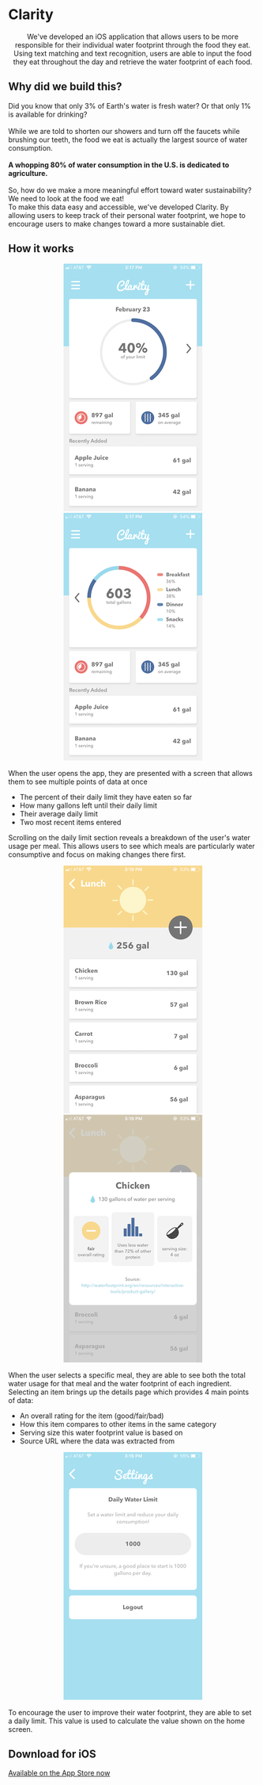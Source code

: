 # Clarity
<center>We've developed an iOS application that allows users to be more responsible for their individual water footprint through the food they eat. Using text matching and text recognition, users are able to input the food they eat throughout the day and retrieve the water footprint of each food. </center>

## Why did we build this?
Did you know that only 3% of Earth's water is fresh water? Or that only 1% is available for drinking? <br>
<br>
While we are told to shorten our showers and turn off the faucets while brushing our teeth, the food we eat is actually the largest source of water consumption.
<br> <br>
<b> A whopping 80% of water consumption in the U.S. is dedicated to agriculture.  </b>
<br> <br>
So, how do we make a more meaningful effort toward water sustainability? We need to look at the food we eat!
<br>
To make this data easy and accessible, we've developed Clarity. By allowing users to keep track of their personal water footprint, we hope to encourage users to make changes toward a more sustainable diet.

## How it works
 <p align="center"> 
  <img src="/Screenshots/Home.PNG" alt="Image" width="281" height="500" />
 <img src="/Screenshots/Home2.PNG" alt="Image" width="281" height="500" />
 </p>
 
When the user opens the app, they are presented with a screen that allows them to see multiple points of data at once
* The percent of their daily limit they have eaten so far
* How many gallons left until their daily limit
* Their average daily limit
* Two most recent items entered <br> 

Scrolling on the daily limit section reveals a breakdown of the user's water usage per meal. This allows users to see which meals are particularly water consumptive and focus on making changes there first.

 <p align="center"> 
  <img src="/Screenshots/Meal.PNG" alt="Image" width="281" height="500" />
 <img src="/Screenshots/Details.PNG" alt="Image" width="281" height="500" />
 </p>
 
When the user selects a specific meal, they are able to see both the total water usage for that meal and the water footprint of each ingredient. Selecting an item brings up the details page which provides 4 main points of data: <br>
* An overall rating for the item (good/fair/bad)
* How this item compares to other items in the same category
* Serving size this water footprint value is based on
* Source URL where the data was extracted from

<p align="center"> 
  <img src="/Screenshots/Settings.PNG" alt="Image" width="281" height="500" />
 </p>
To encourage the user to improve their water footprint, they are able to set a daily limit. This value is used to calculate the value shown on the home screen.

## Download for iOS
[Available on the App Store now](https://itunes.apple.com/us/app/clarity-become-water-wise/id1447307471?mt=8)
